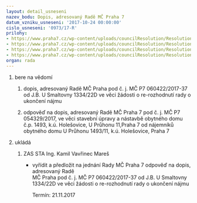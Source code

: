```yaml
---
layout: detail_usneseni
nazev_bodu: Dopis, adresovaný Radě MČ Praha 7
datum_vzniku_usneseni: '2017-10-24 00:00:00'
cislo_usneseni: '0973/17-R'
prilohy:
- https://www.praha7.cz/wp-content/uploads/councilResolution/Resolutions/29543/export/DUVODOVA_ZPRAVA__dopis~260954.docx
- https://www.praha7.cz/wp-content/uploads/councilResolution/Resolutions/29543/export/doips2~260953.pdf
- https://www.praha7.cz/wp-content/uploads/councilResolution/Resolutions/29543/export/Image~260951.pdf
- https://www.praha7.cz/wp-content/uploads/councilResolution/Resolutions/29543/export/export~294991.pdf
organ: rada
---
```

<ol id="urzList" class="urzList_view"><li id="" class="urzClass1"><span name="1">bere na vědomí</span><ol class="urzOlClass decimal "><li style="text-align: left;" id="" class="urzClass2"><span><p>dopis, adresovaný Radě MČ Praha pod č. j. MČ P7 060422/2017-37 od J.B. U Smaltovny 1334/22D ve věci žádosti o re-rozhodnutí rady o ukončení nájmu</p></span></li><li style="text-align: left;" id="" class="urzClass2"><span><p>odpověď na dopis, adresovaný Radě MČ Praha 7 pod č. j. MČ P7 054329/2017, ve věci stavební úpravy a nástavbě obytného domu č.p. 1493, k.ú. Holešovice, U Průhonu 11,Praha 7 od nájemníků obytného domu U Průhonu 1493/11, k.ú. Holešovice, Praha 7</p></span></li></ol></li><li class="urzClass1" id="urzUkoly"><span name="1">ukládá</span><ol class="urzOlClass"><li class="urzClass2"><span><p>ZAS STA Ing. Kamil Vavřinec Mareš</p></span><ul class="urzUlClass"><li class="urzClass3"><span><p>vyřídit a předložit na jednání Rady MČ Praha 7 odpověď na dopis, adresovaný Radě<br>MČ Praha pod č. j. MČ P7 060422/2017-37 od J.B. U Smaltovny 1334/22D ve věci žádosti o re-rozhodnutí rady o ukončení nájmu</p></span><span class="urzUkolTermin">  Termín:&nbsp;21.11.2017</span></li></ul></li></ol></li></ol>